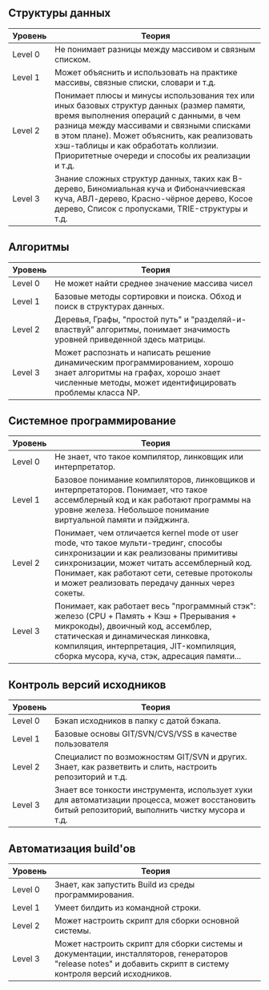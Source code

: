 ## Структуры данных
| Уровень | Теория |
|---------|------------------|
| Level 0 | Не понимает разницы между массивом и связным списком. |
| Level 1 | Может объяснить и использовать на практике массивы, связные списки, словари и т.д. |
| Level 2 | Понимает плюсы и минусы использования тех или иных базовых структур данных (размер памяти, время выполнения операций с данными, в чем разница между массивами и связными списками в этом плане). Может объяснить, как реализовать хэш-таблицы и как обработать коллизии. Приоритетные очереди и способы их реализации и т.д. |
| Level 3 | Знание сложных структур данных, таких как B-дерево, Биномиальная куча и Фибоначчиевская куча, АВЛ-дерево, Красно-чёрное дерево, Косое дерево, Список с пропусками, TRIE-структуры и т.д. |

## Алгоритмы
| Уровень | Теория |
|---------|------------------|
| Level 0 | Не может найти среднее значение массива чисел |
| Level 1 | Базовые методы сортировки и поиска. Обход и поиск в структурах данных. |
| Level 2 | Деревья, Графы, "простой путь" и "разделяй-и-властвуй" алгоритмы, понимает значимость уровней приведенной здесь матрицы. |
| Level 3 | Может распознать и написать решение динамическим программированием, хорошо знает алгоритмы на графах, хорошо знает численные методы, может идентифицировать проблемы класса NP. |

## Системное программирование

| Уровень | Теория |
|---------|------------------|
| Level 0 | Не знает, что такое компилятор, линковщик или интерпретатор. |
| Level 1 | Базовое понимание компиляторов, линковщиков и интерпретаторов. Понимает, что такое ассемблерный код и как работают программы на уровне железа. Небольшое понимание виртуальной памяти и пэйджинга. |
| Level 2 | Понимает, чем отличается kernel mode от user mode, что такое мульти-трединг, способы синхронизации и как реализованы примитивы синхронизации, может читать ассемблерный код. Понимает, как работают сети, сетевые протоколы и может реализовать передачу данных через сокеты. |
| Level 3 | Понимает, как работает весь "программный стэк": железо (CPU + Память + Кэш + Прерывания + микрокоды), двоичный код, ассемблер, статическая и динамическая линковка, компиляция, интерпретация, JIT-компиляция, сборка мусора, куча, стэк, адресация памяти... |

## Контроль версий исходников

| Уровень | Теория |
|---------|------------------|
| Level 0 | Бэкап исходников в папку с датой бэкапа. |
| Level 1 | Базовые основы GIT/SVN/CVS/VSS в качестве пользователя |
| Level 2 | Специалист по возможностям GIT/SVN и других. Знает, как разветвить и слить, настроить репозиторий и т.д. |
| Level 3 | Знает все тонкости инструмента, использует хуки для автоматизации процесса, может восстановить битый репозиторий,  выполнить чистку мусора и т.д. |

## Автоматизация build'ов
| Уровень | Теория |
|---------|------------------|
| Level 0 | Знает, как запустить Build из среды программирования. |
| Level 1 | Умеет билдить из командной строки. |
| Level 2 | Может настроить скрипт для сборки основной системы. |
| Level 3 | Может настроить скрипт для сборки системы и документации, инсталляторов, генераторов "release notes" и добавить скрипт в систему контроля версий исходников. |
